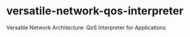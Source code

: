 # versatile-network-qos-interpreter
Versatile Network Architecture: QoS Interpreter for Applications
